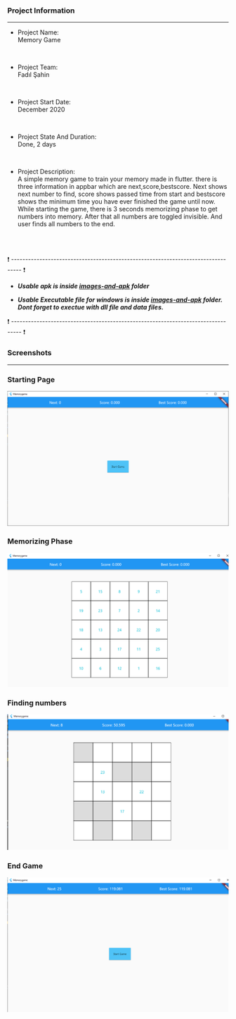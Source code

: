 ### Project Information
--- 
* Project Name: <br/>
Memory Game
<br>

* Project Team: <br/>
Fadıl Şahin
<br>

* Project Start Date: <br/>
December 2020
<br>

* Project State And Duration: <br/>
Done, 2 days
<br>

* Project Description: <br/>
A simple memory game to train your memory made in flutter. there is three information in appbar which are next,score,bestscore. Next shows next number to find, score shows passed time from start and bestscore shows the minimum time you have ever finished the game until now. While starting the game, there is 3 seconds memorizing phase to get numbers into memory. After that all numbers are toggled invisible. And user finds all numbers to the end.
<br/>
<br/>

:exclamation: --------------------------------------------------------------------------------- :exclamation:

- ***Usable apk is inside [images-and-apk](images-and-apk/Memorygame.apk) folder***

- ***Usable Executable file for windows is inside [images-and-apk](images-and-apk/Memorygame.exe) folder. Dont forget to exectue with dll file and data files.***

:exclamation: --------------------------------------------------------------------------------- :exclamation:

### Screenshots
---

### Starting Page 
![Start](images-and-apk/1.PNG)

### Memorizing Phase

![Memorize](images-and-apk/2.PNG)

### Finding numbers

![Find](images-and-apk/3.PNG)

### End Game

![End](images-and-apk/4.PNG)



